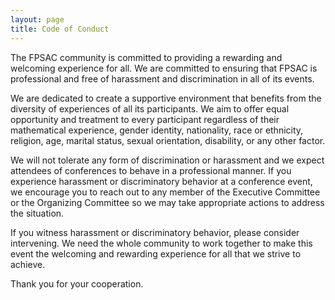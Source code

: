 ```yaml
---
layout: page
title: Code of Conduct
---
```


The FPSAC community is committed to providing a rewarding and welcoming
experience for all. We are committed to ensuring that FPSAC is professional
and free of harassment and discrimination in all of its events.

We are dedicated to create a supportive environment that benefits from the
diversity of experiences of all its participants. We aim to offer equal
opportunity and treatment to every participant regardless of their mathematical
experience, gender identity, nationality, race or ethnicity, religion, age,
marital status, sexual orientation, disability, or any other factor.

We will not tolerate any form of discrimination or harassment and we expect
attendees of conferences to behave in a professional manner. If you experience
harassment or discriminatory behavior at a conference event, we encourage you
to reach out to any member of the Executive Committee or the Organizing Committee
so we may take appropriate actions to address the situation.

If you witness harassment or discriminatory behavior, please consider
intervening. We need the whole community to work together to make this event
the welcoming and rewarding experience for all that we strive to achieve.

Thank you for your cooperation.
